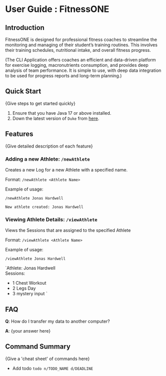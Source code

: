 # User Guide : FitnessONE

## Introduction

FitnessONE is designed for professional fitness coaches to streamline the monitoring and managing of their student’s training routines. This involves their training schedules, nutritional intake, and overall fitness progress. 

(The CLI Application offers coaches an efficient and data-driven platform for exercise logging, macronutrients consumption, and provides deep analysis of team performance. It is simple to use, with deep data integration to be used for progress reports and long-term planning.)

## Quick Start

{Give steps to get started quickly}

1. Ensure that you have Java 17 or above installed.
1. Down the latest version of `Duke` from [here](http://link.to/duke).

## Features 

{Give detailed description of each feature}

### Adding a new Athlete: `/newAthlete`
Creates a new Log for a new Athlete with a specified name.

Format: `/newAthlete <Athlete Name>`

Example of usage: 

`/newAthlete Jonas Hardwell`

`New athlete created: Jonas Hardwell`


### Viewing Athlete Details: `/viewAthlete`
Views the Sessions that are assigned to the specified Athlete

Format: `/viewAthlete <Athlete Name>`

Example of usage: 

`/viewAthlete Jonas Hardwell`


`Athlete: Jonas Hardwell  
 Sessions:  
  - 1 Chest Workout  
  - 2 Legs Day  
  - 3 mystery input
`



## FAQ

**Q**: How do I transfer my data to another computer? 

**A**: {your answer here}

## Command Summary

{Give a 'cheat sheet' of commands here}

* Add todo `todo n/TODO_NAME d/DEADLINE`
